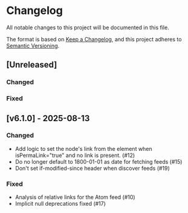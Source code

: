 # Changelog

All notable changes to this project will be documented in this file.

The format is based on [Keep a Changelog](https://keepachangelog.com/en/1.1.0/),
and this project adheres to [Semantic Versioning](https://semver.org/spec/v2.0.0.html).

## [Unreleased]

### Changed

### Fixed

## [v6.1.0] - 2025-08-13
### Changed
- Add logic to set the node's link from the <guid> element when isPermaLink="true" and no link is present. (#12)
- Do no longer default to 1800-01-01 as date for fetching feeds (#15)
- Don't set if-modified-since header when discover feeds (#19)

### Fixed
- Analysis of relative links for the Atom feed (#10)
- Implicit null deprecations fixed (#17)
